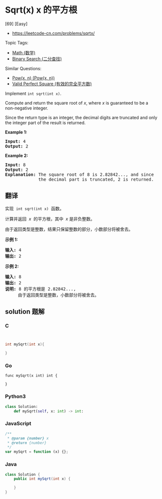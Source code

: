 # Sqrt(x) x 的平方根

[69] [Easy]

- https://leetcode-cn.com/problems/sqrtx/

Topic Tags:

- [Math (数学)](https://leetcode-cn.com/tag/math/)
- [Binary Search (二分查找)](https://leetcode-cn.com/tag/binary-search/)

Similar Questions:

- [Pow(x, n) (Pow(x, n))](https://leetcode-cn.com/problems/powx-n/)
- [Valid Perfect Square (有效的完全平方数)](https://leetcode-cn.com/problems/valid-perfect-square/)

Implement `int sqrt(int x)`.

Compute and return the square root of _x_, where *x* is guaranteed to be a non-negative integer.

Since the return type is an integer, the decimal digits are truncated and only the integer part of the result is returned.

**Example 1:**

<pre><strong>Input:</strong> 4
<strong>Output:</strong> 2
</pre>

**Example 2:**

<pre><strong>Input:</strong> 8
<strong>Output:</strong> 2
<strong>Explanation:</strong> The square root of 8 is 2.82842..., and since 
&nbsp;            the decimal part is truncated, 2 is returned.
</pre>

## 翻译

实现  `int sqrt(int x)`  函数。

计算并返回  *x*  的平方根，其中  *x* 是非负整数。

由于返回类型是整数，结果只保留整数的部分，小数部分将被舍去。

**示例 1:**

<pre><strong>输入:</strong> 4
<strong>输出:</strong> 2
</pre>

**示例 2:**

<pre><strong>输入:</strong> 8
<strong>输出:</strong> 2
<strong>说明:</strong> 8 的平方根是 2.82842..., 
&nbsp;    由于返回类型是整数，小数部分将被舍去。
</pre>

## solution 题解

### C

```c


int mySqrt(int x){

}


```

### Go

```golang
func mySqrt(x int) int {

}
```

### Python3

```python
class Solution:
    def mySqrt(self, x: int) -> int:
```

### JavaScript

```javascript
/**
 * @param {number} x
 * @return {number}
 */
var mySqrt = function (x) {};
```

### Java

```java
class Solution {
    public int mySqrt(int x) {

    }
}
```
